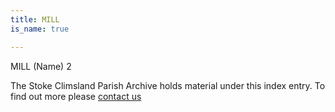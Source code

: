 ```yaml
---
title: MILL
is_name: true

---
```


MILL (Name) 2


The Stoke Climsland Parish Archive holds material under this index entry. To find out more please [contact us](/contact/)
